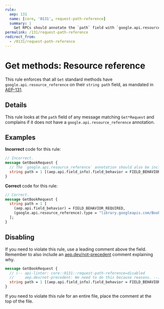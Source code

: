 ```yaml
---
rule:
  aep: 131
  name: [core, '0131', request-path-reference]
  summary: |
    Get RPCs should annotate the `path` field with `google.api.resource_reference`.
permalink: /131/request-path-reference
redirect_from:
  - /0131/request-path-reference
---
```


# Get methods: Resource reference

This rule enforces that all `Get` standard methods have
`google.api.resource_reference` on their `string path` field, as mandated in
[AEP-131][].

## Details

This rule looks at the `path` field of any message matching `Get*Request` and
complains if it does not have a `google.api.resource_reference` annotation.

## Examples

**Incorrect** code for this rule:

```proto
// Incorrect.
message GetBookRequest {
  // The `google.api.resource_reference` annotation should also be included.
  string path = 1 [(aep.api.field_info).field_behavior = FIELD_BEHAVIOR_REQUIRED];
}
```

**Correct** code for this rule:

```proto
// Correct.
message GetBookRequest {
  string path = 1 [
    (aep.api.field_behavior) = FIELD_BEHAVIOR_REQUIRED,
    (google.api.resource_reference).type = "library.googleapis.com/Book"
  ];
}
```

## Disabling

If you need to violate this rule, use a leading comment above the field.
Remember to also include an [aep.dev/not-precedent][] comment explaining why.

```proto
message GetBookRequest {
  // (-- api-linter: core::0131::request-path-reference=disabled
  //     aep.dev/not-precedent: We need to do this because reasons. --)
  string path = 1 [(aep.api.field_info).field_behavior = FIELD_BEHAVIOR_REQUIRED];
}
```

If you need to violate this rule for an entire file, place the comment at the
top of the file.

[aep-131]: https://aep.dev/131
[aep.dev/not-precedent]: https://aep.dev/not-precedent
